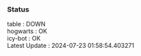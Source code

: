 ### Status


table : DOWN  
hogwarts : OK  
icy-bot : OK  
Latest Update : 2024-07-23 01:58:54.403271
